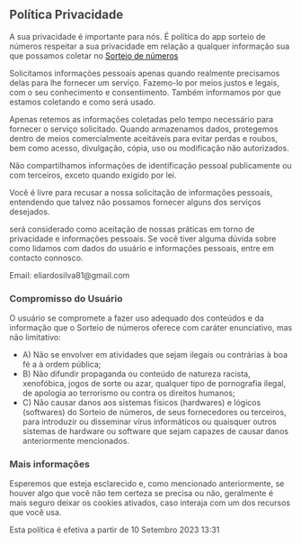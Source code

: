 <h2><span style="color: rgb(68, 68, 68);">Política Privacidade</span></h2>
<p><span style="color: rgb(68, 68, 68);">A sua privacidade é importante para nós. É política do app sorteio de números
        respeitar a sua privacidade em relação a qualquer informação sua que possamos coletar no <a href="">Sorteio de números</a></span></p>
<p><span style="color: rgb(68, 68, 68);">Solicitamos informações pessoais apenas quando realmente precisamos delas para
        lhe fornecer um serviço. Fazemo-lo por meios justos e legais, com o seu conhecimento e consentimento. Também
        informamos por que estamos coletando e como será usado.</span></p>
<p><span style="color: rgb(68, 68, 68);">Apenas retemos as informações coletadas pelo tempo necessário para fornecer o
        serviço solicitado. Quando armazenamos dados, protegemos dentro de meios comercialmente aceitáveis ​​para evitar
        perdas e roubos, bem como acesso, divulgação, cópia, uso ou modificação não autorizados.</span></p>
<p><span style="color: rgb(68, 68, 68);">Não compartilhamos informações de identificação pessoal publicamente ou com
        terceiros, exceto quando exigido por lei.</span></p>

<p><span style="color: rgb(68, 68, 68);">Você é livre para recusar a nossa solicitação de informações pessoais,
        entendendo que talvez não possamos fornecer alguns dos serviços desejados.</span></p>
<p><span style="color: rgb(68, 68, 68);"> será considerado como aceitação de nossas
        práticas em torno de privacidade e informações pessoais. Se você tiver alguma dúvida sobre como lidamos com
        dados do usuário e informações pessoais, entre em contacto connosco.</span></p>
        <p><span style="color: rgb(68, 68, 68);">Email: eliardosilva81@gmail.com</span></p>

<h3><span style="color: rgb(68, 68, 68);">Compromisso do Usuário</span></h3>
<p><span style="color: rgb(68, 68, 68);">O usuário se compromete a fazer uso adequado dos conteúdos e da informação que
        o Sorteio de números oferece com caráter enunciativo, mas não limitativo:</span></p>
<ul>
    <li><span style="color: rgb(68, 68, 68);">A) Não se envolver em atividades que sejam ilegais ou contrárias à boa fé
            a à ordem pública;</span></li>
    <li><span style="color: rgb(68, 68, 68);">B) Não difundir propaganda ou conteúdo de natureza racista, xenofóbica,
            jogos de sorte ou azar, qualquer tipo de pornografia ilegal, de apologia ao terrorismo ou contra os direitos
            humanos;</span></li>
    <li><span style="color: rgb(68, 68, 68);">C) Não causar danos aos sistemas físicos (hardwares) e lógicos (softwares)
            do Sorteio de números, de seus fornecedores ou terceiros, para introduzir ou disseminar vírus informáticos ou
            quaisquer outros sistemas de hardware ou software que sejam capazes de causar danos anteriormente
            mencionados.</span></li>
</ul>
<h3><span style="color: rgb(68, 68, 68);">Mais informações</span></h3>
<p><span style="color: rgb(68, 68, 68);">Esperemos que esteja esclarecido e, como mencionado anteriormente, se houver
        algo que você não tem certeza se precisa ou não, geralmente é mais seguro deixar os cookies ativados, caso
        interaja com um dos recursos que você usa.</span></p>
<p><span style="color: rgb(68, 68, 68);">Esta política é efetiva a partir de&nbsp;10 Setembro 2023 13:31</span></p>
